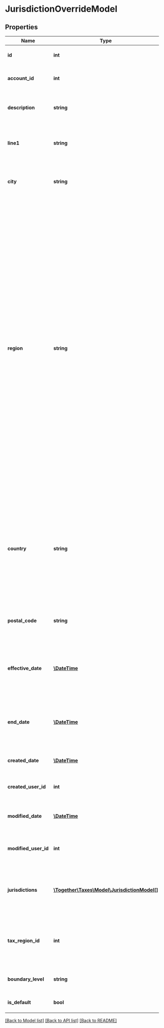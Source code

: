 # JurisdictionOverrideModel

## Properties
Name | Type | Description | Notes
------------ | ------------- | ------------- | -------------
**id** | **int** | The unique ID number of this override. | [optional] 
**account_id** | **int** | The unique ID number assigned to this account. | [optional] 
**description** | **string** | A description of why this jurisdiction override was created. | 
**line1** | **string** | The street address of the physical location affected by this override. | [optional] 
**city** | **string** | The city address of the physical location affected by this override. | [optional] 
**region** | **string** | Name or ISO 3166 code identifying the region within the country to be affected by this override.                Note that only United States addresses are affected by the jurisdiction override system.                This field supports many different region identifiers:   * Two and three character ISO 3166 region codes   * Fully spelled out names of the region in ISO supported languages   * Common alternative spellings for many regions                For a full list of all supported codes and names, please see the Definitions API &#x60;ListRegions&#x60;. | 
**country** | **string** | The two character ISO-3166 country code of the country affected by this override.                Note that only United States addresses are affected by the jurisdiction override system. | [optional] 
**postal_code** | **string** | The postal code of the physical location affected by this override. | 
**effective_date** | [**\DateTime**](\DateTime.md) | The date when this override first takes effect.  Set this value to null to affect all dates up to the end date. | [optional] 
**end_date** | [**\DateTime**](\DateTime.md) | The date when this override will cease to take effect.  Set this value to null to never expire. | [optional] 
**created_date** | [**\DateTime**](\DateTime.md) | The date when this record was created. | [optional] 
**created_user_id** | **int** | The User ID of the user who created this record. | [optional] 
**modified_date** | [**\DateTime**](\DateTime.md) | The date/time when this record was last modified. | [optional] 
**modified_user_id** | **int** | The user ID of the user who last modified this record. | [optional] 
**jurisdictions** | [**\Together\Taxes\Model\JurisdictionModel[]**](JurisdictionModel.md) | A list of the tax jurisdictions that will be assigned to this overridden address. | 
**tax_region_id** | **int** | The TaxRegionId of the new location affected by this jurisdiction override. | 
**boundary_level** | **string** | The boundary level of this override | [optional] 
**is_default** | **bool** | True if this is a default boundary | [optional] 

[[Back to Model list]](../README.md#documentation-for-models) [[Back to API list]](../README.md#documentation-for-api-endpoints) [[Back to README]](../README.md)


